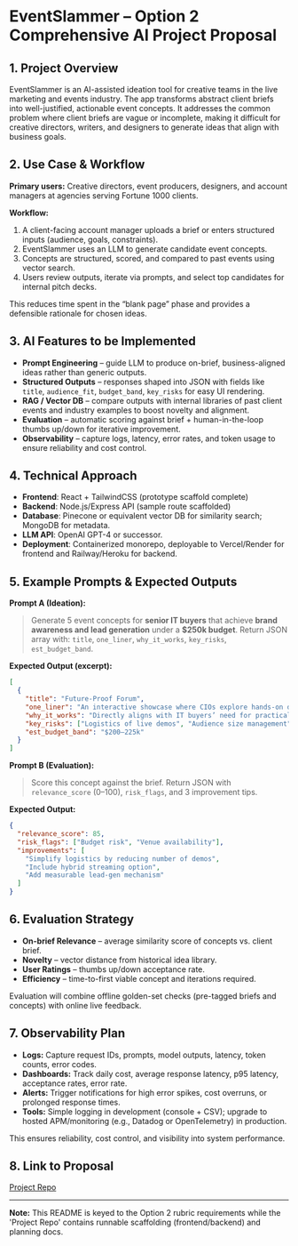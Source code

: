 # EventSlammer – Option 2 Comprehensive AI Project Proposal

## 1. Project Overview

EventSlammer is an AI-assisted ideation tool for creative teams in the live marketing and events industry. The app transforms abstract client briefs into well-justified, actionable event concepts. It addresses the common problem where client briefs are vague or incomplete, making it difficult for creative directors, writers, and designers to generate ideas that align with business goals.

## 2. Use Case & Workflow

**Primary users:** Creative directors, event producers, designers, and account managers at agencies serving Fortune 1000 clients.

**Workflow:**

1. A client-facing account manager uploads a brief or enters structured inputs (audience, goals, constraints).
2. EventSlammer uses an LLM to generate candidate event concepts.
3. Concepts are structured, scored, and compared to past events using vector search.
4. Users review outputs, iterate via prompts, and select top candidates for internal pitch decks.

This reduces time spent in the “blank page” phase and provides a defensible rationale for chosen ideas.

## 3. AI Features to be Implemented

- **Prompt Engineering** – guide LLM to produce on-brief, business-aligned ideas rather than generic outputs.
- **Structured Outputs** – responses shaped into JSON with fields like `title`, `audience_fit`, `budget_band`, `key_risks` for easy UI rendering.
- **RAG / Vector DB** – compare outputs with internal libraries of past client events and industry examples to boost novelty and alignment.
- **Evaluation** – automatic scoring against brief + human-in-the-loop thumbs up/down for iterative improvement.
- **Observability** – capture logs, latency, error rates, and token usage to ensure reliability and cost control.

## 4. Technical Approach

- **Frontend**: React + TailwindCSS (prototype scaffold complete)
- **Backend**: Node.js/Express API (sample route scaffolded)
- **Database**: Pinecone or equivalent vector DB for similarity search; MongoDB for metadata.
- **LLM API**: OpenAI GPT-4 or successor.
- **Deployment**: Containerized monorepo, deployable to Vercel/Render for frontend and Railway/Heroku for backend.

## 5. Example Prompts & Expected Outputs

**Prompt A (Ideation):**

> Generate 5 event concepts for **senior IT buyers** that achieve **brand awareness and lead generation** under a **$250k budget**. Return JSON array with: `title`, `one_liner`, `why_it_works`, `key_risks`, `est_budget_band`.

**Expected Output (excerpt):**

```json
[
  {
    "title": "Future-Proof Forum",
    "one_liner": "An interactive showcase where CIOs explore hands-on demos of next-gen solutions.",
    "why_it_works": "Directly aligns with IT buyers’ need for practical evaluation and creates strong brand association.",
    "key_risks": ["Logistics of live demos", "Audience size management"],
    "est_budget_band": "$200–225k"
  }
]
```

**Prompt B (Evaluation):**

> Score this concept against the brief. Return JSON with `relevance_score` (0–100), `risk_flags`, and 3 improvement tips.

**Expected Output:**

```json
{
  "relevance_score": 85,
  "risk_flags": ["Budget risk", "Venue availability"],
  "improvements": [
    "Simplify logistics by reducing number of demos",
    "Include hybrid streaming option",
    "Add measurable lead-gen mechanism"
  ]
}
```

## 6. Evaluation Strategy

- **On-brief Relevance** – average similarity score of concepts vs. client brief.
- **Novelty** – vector distance from historical idea library.
- **User Ratings** – thumbs up/down acceptance rate.
- **Efficiency** – time-to-first viable concept and iterations required.

Evaluation will combine offline golden-set checks (pre-tagged briefs and concepts) with online live feedback.

## 7. Observability Plan

- **Logs:** Capture request IDs, prompts, model outputs, latency, token counts, error codes.
- **Dashboards:** Track daily cost, average response latency, p95 latency, acceptance rates, error rate.
- **Alerts:** Trigger notifications for high error spikes, cost overruns, or prolonged response times.
- **Tools:** Simple logging in development (console + CSV); upgrade to hosted APM/monitoring (e.g., Datadog or OpenTelemetry) in production.

This ensures reliability, cost control, and visibility into system performance.

## 8. Link to Proposal

[Project Repo](https://github.com/sturchio/Section_AI_MMBA_Project__August_2025/tree/main/Project%20Repo)


---

**Note:** This README is keyed to the Option 2 rubric requirements while the 'Project Repo' contains runnable scaffolding (frontend/backend) and planning docs.
